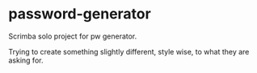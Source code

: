 # password-generator

Scrimba solo project for pw generator.

Trying to create something slightly different, style wise, to what they are asking for.
